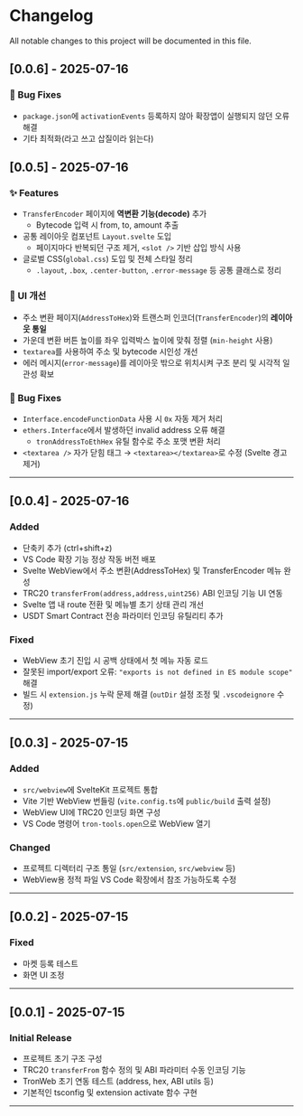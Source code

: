 # Changelog

All notable changes to this project will be documented in this file.

## [0.0.6] - 2025-07-16

### 🐛 Bug Fixes

- `package.json`에 `activationEvents` 등록하지 않아 확장앱이 실행되지 않던 오류 해결
- 기타 최적화(라고 쓰고 삽질이라 읽는다)

## [0.0.5] - 2025-07-16

### ✨ Features

- `TransferEncoder` 페이지에 **역변환 기능(decode)** 추가
  - Bytecode 입력 시 from, to, amount 추출
- 공통 레이아웃 컴포넌트 `Layout.svelte` 도입
  - 페이지마다 반복되던 구조 제거, `<slot />` 기반 삽입 방식 사용
- 글로벌 CSS(`global.css`) 도입 및 전체 스타일 정리
  - `.layout`, `.box`, `.center-button`, `.error-message` 등 공통 클래스로 정리

### 💄 UI 개선

- 주소 변환 페이지(`AddressToHex`)와 트랜스퍼 인코더(`TransferEncoder`)의 **레이아웃 통일**
- 가운데 변환 버튼 높이를 좌우 입력박스 높이에 맞춰 정렬 (`min-height` 사용)
- `textarea`를 사용하여 주소 및 bytecode 시인성 개선
- 에러 메시지(`error-message`)를 레이아웃 밖으로 위치시켜 구조 분리 및 시각적 일관성 확보

### 🐛 Bug Fixes

- `Interface.encodeFunctionData` 사용 시 `0x` 자동 제거 처리
- `ethers.Interface`에서 발생하던 invalid address 오류 해결
  - `tronAddressToEthHex` 유틸 함수로 주소 포맷 변환 처리
- `<textarea />` 자가 닫힘 태그 → `<textarea></textarea>`로 수정 (Svelte 경고 제거)

---

## [0.0.4] - 2025-07-16

### Added

- 단축키 추가 (ctrl+shift+z)
- VS Code 확장 기능 정상 작동 버전 배포
- Svelte WebView에서 주소 변환(AddressToHex) 및 TransferEncoder 메뉴 완성
- TRC20 `transferFrom(address,address,uint256)` ABI 인코딩 기능 UI 연동
- Svelte 앱 내 route 전환 및 메뉴별 초기 상태 관리 개선
- USDT Smart Contract 전송 파라미터 인코딩 유틸리티 추가

### Fixed

- WebView 초기 진입 시 공백 상태에서 첫 메뉴 자동 로드
- 잘못된 import/export 오류: `"exports is not defined in ES module scope"` 해결
- 빌드 시 `extension.js` 누락 문제 해결 (`outDir` 설정 조정 및 `.vscodeignore` 수정)

---

## [0.0.3] - 2025-07-15

### Added

- `src/webview`에 SvelteKit 프로젝트 통합
- Vite 기반 WebView 번들링 (`vite.config.ts`에 `public/build` 출력 설정)
- WebView UI에 TRC20 인코딩 화면 구성
- VS Code 명령어 `tron-tools.open`으로 WebView 열기

### Changed

- 프로젝트 디렉터리 구조 통일 (`src/extension`, `src/webview` 등)
- WebView용 정적 파일 VS Code 확장에서 참조 가능하도록 수정

---

## [0.0.2] - 2025-07-15

### Fixed

- 마켓 등록 테스트
- 화면 UI 조정

---

## [0.0.1] - 2025-07-15

### Initial Release

- 프로젝트 초기 구조 구성
- TRC20 `transferFrom` 함수 정의 및 ABI 파라미터 수동 인코딩 기능
- TronWeb 초기 연동 테스트 (address, hex, ABI utils 등)
- 기본적인 tsconfig 및 extension activate 함수 구현

---
